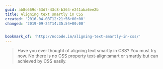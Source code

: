 ```yaml
---
guid: ab8c669c-53d7-43c8-b364-e241aba6ee2b
title: Aligning text smartly in CSS
created: '2016-04-08T12:21:56+00:00'
changed: '2019-09-24T14:35:54+00:00'


bookmark_of: 'http://nocode.in/aligning-text-smartly-in-css/'
---
```



<blockquote>Have you ever thought of aligning text smartly in CSS? You must try now. No there is no CSS property text-align:smart or smartly but can achieved by CSS easily.</blockquote>
